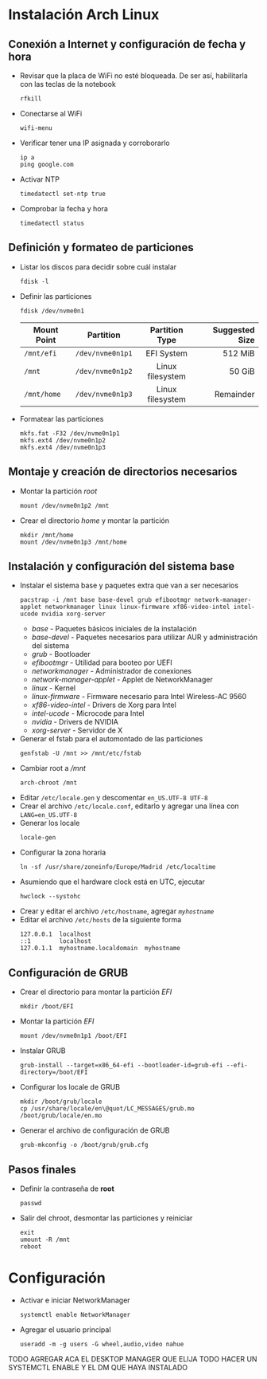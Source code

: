 # Instalación Arch Linux

##  Conexión a Internet y configuración de fecha y hora
* Revisar que la placa de WiFi no esté bloqueada. De ser así, habilitarla con las teclas de la notebook
    ```
    rfkill
    ```
* Conectarse al WiFi
    ```
    wifi-menu
    ```
* Verificar tener una IP asignada y corroborarlo
  ```
  ip a
  ping google.com
  ```
* Activar NTP
  ```
  timedatectl set-ntp true
  ```
* Comprobar la fecha y hora
  ```
  timedatectl status
  ```

##  Definición y formateo de particiones
* Listar los discos para decidir sobre cuál instalar
  ```
  fdisk -l
  ```
* Definir las particiones
  ```
  fdisk /dev/nvme0n1
  ```
    | Mount Point | Partition        |  Partition Type  | Suggested Size |
    | ----------- | ---------------- | :--------------: | -------------: |
    | `/mnt/efi`  | `/dev/nvme0n1p1` |    EFI System    |        512 MiB |
    | `/mnt`      | `/dev/nvme0n1p2` | Linux filesystem |         50 GiB |
    | `/mnt/home` | `/dev/nvme0n1p3` | Linux filesystem |      Remainder |
* Formatear las particiones
  ```
  mkfs.fat -F32 /dev/nvme0n1p1
  mkfs.ext4 /dev/nvme0n1p2
  mkfs.ext4 /dev/nvme0n1p3
   ```

##  Montaje y creación de directorios necesarios
* Montar la partición *root*
  ```
  mount /dev/nvme0n1p2 /mnt
  ```
* Crear el directorio *home* y montar la partición
  ```
  mkdir /mnt/home
  mount /dev/nvme0n1p3 /mnt/home
  ```

##  Instalación y configuración del sistema base
* Instalar el sistema base y paquetes extra que van a ser necesarios
  ```
  pacstrap -i /mnt base base-devel grub efibootmgr network-manager-applet networkmanager linux linux-firmware xf86-video-intel intel-ucode nvidia xorg-server
  ```
  * *base* - Paquetes básicos iniciales de la instalación
  * *base-devel* - Paquetes necesarios para utilizar AUR y administración del sistema
  * *grub* - Bootloader
  * *efibootmgr* - Utilidad para booteo por UEFI
  * *networkmanager* - Administrador de conexiones
  * *network-manager-applet* - Applet de NetworkManager
  * *linux* - Kernel
  * *linux-firmware* - Firmware necesario para Intel Wireless-AC 9560
  * *xf86-video-intel* - Drivers de Xorg para Intel
  * *intel-ucode* - Microcode para Intel
  * *nvidia* - Drivers de NVIDIA
  * *xorg-server* - Servidor de X
* Generar el fstab para el automontado de las particiones
  ```
  genfstab -U /mnt >> /mnt/etc/fstab
  ```
* Cambiar root a */mnt*
  ```
  arch-chroot /mnt
  ```
* Editar `/etc/locale.gen` y descomentar `en_US.UTF-8 UTF-8`
* Crear el archivo `/etc/locale.conf`, editarlo y agregar una línea con `LANG=en_US.UTF-8`
* Generar los locale
  ```
  locale-gen
  ```
* Configurar la zona horaria
  ```
  ln -sf /usr/share/zoneinfo/Europe/Madrid /etc/localtime
  ```
* Asumiendo que el hardware clock está en UTC, ejecutar
  ```
  hwclock --systohc
  ```
* Crear y editar el archivo `/etc/hostname`, agregar *`myhostname`*
* Editar el archivo `/etc/hosts` de la siguiente forma
  ```
  127.0.0.1  localhost
  ::1        localhost
  127.0.1.1  myhostname.localdomain  myhostname
  ```

##  Configuración de GRUB
* Crear el directorio para montar la partición *EFI*
  ```
  mkdir /boot/EFI
  ```
* Montar la partición *EFI*
  ```
  mount /dev/nvme0n1p1 /boot/EFI
  ```
* Instalar GRUB
  ```
  grub-install --target=x86_64-efi --bootloader-id=grub-efi --efi-directory=/boot/EFI
  ```
* Configurar los locale de GRUB
  ```
  mkdir /boot/grub/locale
  cp /usr/share/locale/en\@quot/LC_MESSAGES/grub.mo /boot/grub/locale/en.mo
  ```
* Generar el archivo de configuración de GRUB
  ```
  grub-mkconfig -o /boot/grub/grub.cfg
  ```

##  Pasos finales
* Definir la contraseña de **root**
  ```
  passwd
  ```
* Salir del chroot, desmontar las particiones y reiniciar
  ```
  exit
  umount -R /mnt
  reboot
  ```


# Configuración
* Activar e iniciar NetworkManager
  ```
  systemctl enable NetworkManager
  ```
* Agregar el usuario principal
  ```
  useradd -m -g users -G wheel,audio,video nahue
TODO AGREGAR ACA EL DESKTOP MANAGER QUE ELIJA
TODO HACER UN SYSTEMCTL ENABLE Y EL DM QUE HAYA INSTALADO